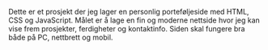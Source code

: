 Dette er et prosjekt der jeg lager en personlig porteføljeside med HTML, CSS og JavaScript. Målet er å lage en fin og moderne nettside hvor jeg kan vise frem prosjekter, ferdigheter og kontaktinfo. Siden skal fungere bra både på PC, nettbrett og mobil.

